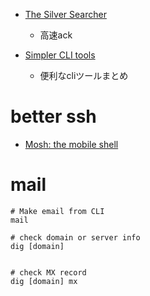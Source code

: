- [The Silver Searcher](http://geoff.greer.fm/ag/)
  - 高速ack

- [Simpler CLI tools](http://blog.millermedeiros.com/simpler-cli-tools/)
  - 便利なcliツールまとめ

# better ssh
- [Mosh: the mobile shell](https://mosh.mit.edu/)

# mail
```
# Make email from CLI
mail

# check domain or server info
dig [domain]


# check MX record
dig [domain] mx

```
